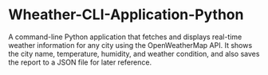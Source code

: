 # Wheather-CLI-Application-Python
A command-line Python application that fetches and displays real-time weather information for any city using the OpenWeatherMap API. It shows the city name, temperature, humidity, and weather condition, and also saves the report to a JSON file for later reference.

